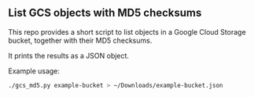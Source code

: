 ## List GCS objects with MD5 checksums

This repo provides a short script to list objects in a Google Cloud Storage bucket,
together with their MD5 checksums.

It prints the results as a JSON object.

Example usage:
```sh
./gcs_md5.py example-bucket > ~/Downloads/example-bucket.json
```
